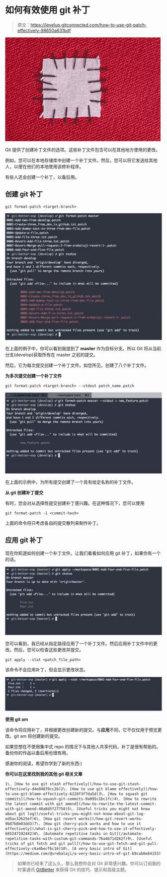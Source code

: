 # 如何有效使用 git 补丁

> 原文：<https://levelup.gitconnected.com/how-to-use-git-patch-effectively-98650a631bdf>

![](img/ea1f1d1e0d63f624226d20c869dc5fbe.png)

Git 提供了创建补丁文件的选项。这些补丁文件包含可以在其他地方使用的更改。

例如，您可以在本地存储库中创建一个补丁文件。然后，您可以将它发送给其他人，以便在他们的本地使用该修补程序。

有些人还会创建一个补丁，以备后用。

## 创建 git 补丁

```
git format-patch <target-branch>
```

![](img/de6556592c4f8196702110b94eb3ef83.png)

在上面的例子中，你可以看到我提到了 **master** 作为目标分支。所以 Git 将从当前分支(develop)获取所有在 master 之前的提交。

然后，它为每次提交创建一个补丁文件。如您所见，创建了八个补丁文件。

**为多次提交创建一个补丁文件**

```
git format-patch <target-branch> --stdout patch_name.patch
```

![](img/a89d36b3935ba179519cc6bf2a4ad369.png)

在上面的示例中，为所有提交创建了一个具有给定名称的补丁文件。

**从 git 创建补丁提交**

有时，您会对从选择性提交创建补丁感兴趣。在这种情况下，您可以使用

```
git format-patch -1 <commit-hash>
```

上面的命令将只考虑各自的提交散列来制作补丁。

## 应用 git 补丁

现在你知道如何创建一个补丁文件。让我们看看如何应用 git 补丁，如果你有一个的话。

![](img/ccc0d879f09f57e880569b4fc9898e11.png)

您可以看到，我已经从指定路径应用了一个补丁文件。然后应用补丁文件中的更改。然后，您可以检查这些更改并提交。

```
git apply --stat <patch_file_path>
```

该命令不会应用补丁，但会显示更改状态。

![](img/e0d36e9aeef68739d3ca119c1e90d32d.png)

**使用 git am**

该命令将应用补丁，并根据更改创建新的提交。与**应用**不同，它不仅仅用于预览更改。git am 将创建新的提交。

如果您想在不使用集中式 repo 的情况下与其他人共享代码，补丁是很有帮助的。备份你的作品以备后用也很有用。

感谢你的阅读，希望你学到了新的东西:)

**你可以在这里找到我的其他 git 相关文章**

```
1\. [How to use git stash effectively](/how-to-use-git-stash-effectively-d4e04870cc2b)2\. [How to use git blame effectively](/how-to-use-git-blame-effectively-6228f3f7da5d)3\. [How to squash git commits](/how-to-squash-git-commits-9a095c1bc1fc)4\. [How to rewrite the latest commit with git amend](/how-to-rewrite-the-latest-commit-with-git-amend-48a8d5f27758)5\. [Useful tricks you might not know about git log](/useful-tricks-you-might-not-know-about-git-log-ed5ac32625ef)6\. [How git revert works](/how-git-revert-works-9b87b8b03dd3)7\. [How git cherry-pick works and how to use it effectively](/what-is-git-cherry-pick-and-how-to-use-it-effectively-665247192442)8\. [Automate repetitive tasks in Git](/automate-repetitive-tasks-with-custom-git-commands-76a4b71d262f)9\. [Useful tricks of git fetch and git pull](/how-to-use-git-fetch-and-git-pull-effectively-c6a4becfbc16)10\. [A very basic intro of Git](https://medium.com/@srebalaji/a-very-basic-intro-of-git-b9cab0e64153)
```

> 如果你已经来了这么久，那么我想你会对 Git 非常感兴趣。你可以订阅我的时事通讯 [GitBetter](https://gitbetter.substack.com/) 来获得 Git 的技巧、提示和高级主题。